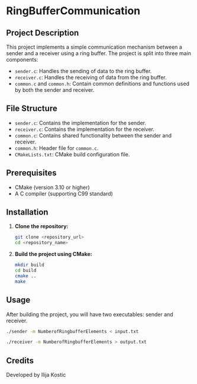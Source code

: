 # RingBufferCommunication

## Project Description
This project implements a simple communication mechanism between a sender and a receiver using a ring buffer. The project is split into three main components:
- `sender.c`: Handles the sending of data to the ring buffer.
- `receiver.c`: Handles the receiving of data from the ring buffer.
- `common.c` and `common.h`: Contain common definitions and functions used by both the sender and receiver.

## File Structure
- `sender.c`: Contains the implementation for the sender.
- `receiver.c`: Contains the implementation for the receiver.
- `common.c`: Contains shared functionality between the sender and receiver.
- `common.h`: Header file for `common.c`.
- `CMakeLists.txt`: CMake build configuration file.

## Prerequisites
- CMake (version 3.10 or higher)
- A C compiler (supporting C99 standard)

## Installation

1. **Clone the repository:**
   ```bash
   git clone <repository_url>
   cd <repository_name>
   ```

2. **Build the project using CMake:**
    ```bash
    mkdir build
    cd build
    cmake ..
    make
    ```

## Usage
After building the project, you will have two executables: sender and receiver.

```bash
./sender -m NumberofRingbufferElements < input.txt
```

```bash
./receiver -m NumberofRingbufferElements > output.txt
```

## Credits
Developed by Ilija Kostic